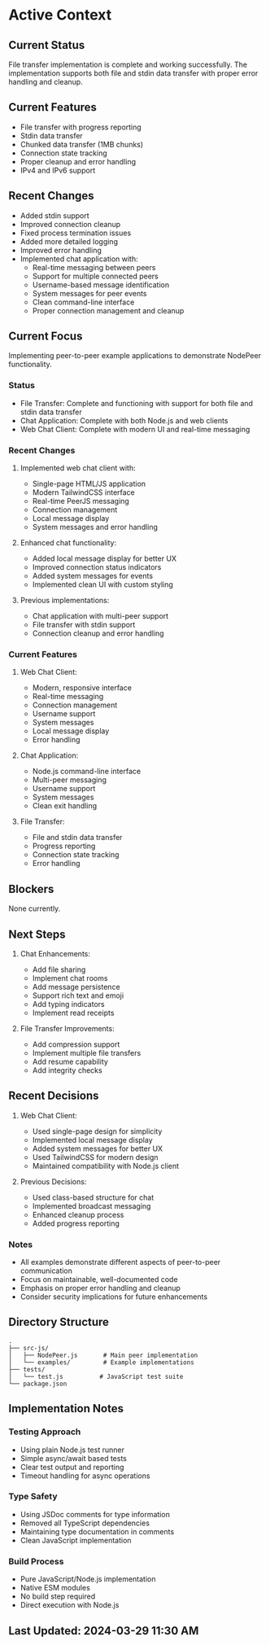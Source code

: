 # Active Context

## Current Status
File transfer implementation is complete and working successfully. The implementation supports both file and stdin data transfer with proper error handling and cleanup.

## Current Features
- File transfer with progress reporting
- Stdin data transfer
- Chunked data transfer (1MB chunks)
- Connection state tracking
- Proper cleanup and error handling
- IPv4 and IPv6 support

## Recent Changes
- Added stdin support
- Improved connection cleanup
- Fixed process termination issues
- Added more detailed logging
- Improved error handling
- Implemented chat application with:
  - Real-time messaging between peers
  - Support for multiple connected peers
  - Username-based message identification
  - System messages for peer events
  - Clean command-line interface
  - Proper connection management and cleanup

## Current Focus
Implementing peer-to-peer example applications to demonstrate NodePeer functionality.

### Status
- File Transfer: Complete and functioning with support for both file and stdin data transfer
- Chat Application: Complete with both Node.js and web clients
- Web Chat Client: Complete with modern UI and real-time messaging

### Recent Changes
1. Implemented web chat client with:
   - Single-page HTML/JS application
   - Modern TailwindCSS interface
   - Real-time PeerJS messaging
   - Connection management
   - Local message display
   - System messages and error handling

2. Enhanced chat functionality:
   - Added local message display for better UX
   - Improved connection status indicators
   - Added system messages for events
   - Implemented clean UI with custom styling

3. Previous implementations:
   - Chat application with multi-peer support
   - File transfer with stdin support
   - Connection cleanup and error handling

### Current Features
1. Web Chat Client:
   - Modern, responsive interface
   - Real-time messaging
   - Connection management
   - Username support
   - System messages
   - Local message display
   - Error handling

2. Chat Application:
   - Node.js command-line interface
   - Multi-peer messaging
   - Username support
   - System messages
   - Clean exit handling

3. File Transfer:
   - File and stdin data transfer
   - Progress reporting
   - Connection state tracking
   - Error handling

## Blockers
None currently.

## Next Steps
1. Chat Enhancements:
   - Add file sharing
   - Implement chat rooms
   - Add message persistence
   - Support rich text and emoji
   - Add typing indicators
   - Implement read receipts

2. File Transfer Improvements:
   - Add compression support
   - Implement multiple file transfers
   - Add resume capability
   - Add integrity checks

## Recent Decisions
1. Web Chat Client:
   - Used single-page design for simplicity
   - Implemented local message display
   - Added system messages for better UX
   - Used TailwindCSS for modern design
   - Maintained compatibility with Node.js client

2. Previous Decisions:
   - Used class-based structure for chat
   - Implemented broadcast messaging
   - Enhanced cleanup process
   - Added progress reporting

### Notes
- All examples demonstrate different aspects of peer-to-peer communication
- Focus on maintainable, well-documented code
- Emphasis on proper error handling and cleanup
- Consider security implications for future enhancements

## Directory Structure
```
.
├── src-js/
│   ├── NodePeer.js       # Main peer implementation
│   └── examples/         # Example implementations
├── tests/
│   └── test.js          # JavaScript test suite
└── package.json
```

## Implementation Notes

### Testing Approach
- Using plain Node.js test runner
- Simple async/await based tests
- Clear test output and reporting
- Timeout handling for async operations

### Type Safety
- Using JSDoc comments for type information
- Removed all TypeScript dependencies
- Maintaining type documentation in comments
- Clean JavaScript implementation

### Build Process
- Pure JavaScript/Node.js implementation
- Native ESM modules
- No build step required
- Direct execution with Node.js

## Last Updated: 2024-03-29 11:30 AM 